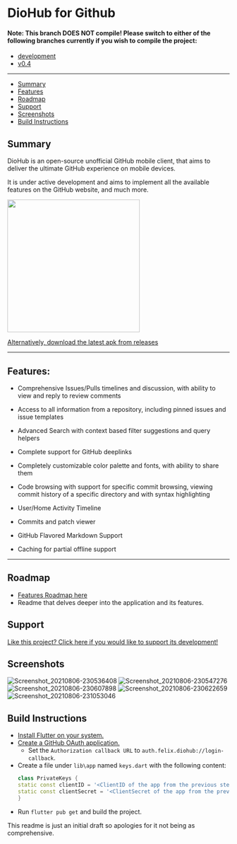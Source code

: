 # DioHub for Github

#### Note: This branch DOES NOT compile! Please switch to either of the following branches currently if you wish to compile the project:
- [development](https://github.com/namanshergill/diohub/tree/development)
- [v0.4](https://github.com/namanshergill/diohub/tree/v0.4)

-----
<!--ts-->
   * [Summary](#summary)
   * [Features](#features)
   * [Roadmap](#roadmap)
   * [Support](#support)
   * [Screenshots](#screenshots)
   * [Build Instructions](#build-instructions)
<!--te-->

## Summary

DioHub is an open-source unofficial GitHub mobile client, that aims to deliver the ultimate GitHub experience on mobile devices.

It is under active development and aims to implement all the available features on the GitHub website, and much more.

<a href="https://play.google.com/store/apps/details?id=com.felix.diohub"><img src="https://user-images.githubusercontent.com/33877135/129138668-8d48aaf5-c844-4e38-bb9b-78df12af8ea9.png" width="300"></a>

[Alternatively, download the latest apk from releases](https://github.com/NamanShergill/diohub/releases)

---

## Features:

- Comprehensive Issues/Pulls timelines and discussion, with ability to view and reply to review comments

- Access to all information from a repository, including pinned issues and issue templates

- Advanced Search with context based filter suggestions and query helpers

- Complete support for GitHub deeplinks

- Completely customizable color palette and fonts, with ability to share them

- Code browsing with support for specific commit browsing, viewing commit history of a specific directory and with syntax highlighting

- User/Home Activity Timeline

- Commits and patch viewer

- GitHub Flavored Markdown Support

- Caching for partial offline support

---

## Roadmap
- [Features Roadmap here](https://github.com/NamanShergill/diohub/issues/41)
- Readme that delves deeper into the application and its features.

## Support

[Like this project? Click here if you would like to support its development!](https://www.buymeacoffee.com/byefelixia)

## Screenshots
![Screenshot_20210806-230536408](https://user-images.githubusercontent.com/33877135/129139265-79be2054-e146-4198-b548-3a42f7e07967.jpg)
![Screenshot_20210806-230547276](https://user-images.githubusercontent.com/33877135/129139267-8473fda5-a780-47a2-b875-99426f429829.jpg)
![Screenshot_20210806-230607898](https://user-images.githubusercontent.com/33877135/129139268-5498be91-d845-4ad7-b5ba-e97fb976e5c6.jpg)
![Screenshot_20210806-230622659](https://user-images.githubusercontent.com/33877135/129139269-2e658867-549d-4bd2-8b12-ffbeeda6d680.jpg)
![Screenshot_20210806-231053046](https://user-images.githubusercontent.com/33877135/129139271-6505e352-ad9d-49be-aeaf-c168f9b4f435.jpg)

## Build Instructions

- [Install Flutter on your system.](https://flutter.dev/docs/get-started/install)
- [Create a GitHub OAuth application.](https://docs.github.com/en/developers/apps/building-oauth-apps/creating-an-oauth-app)
  - Set the `Authorization callback URL` to `auth.felix.diohub://login-callback`.
- Create a file under `lib\app` named `keys.dart` with the following content:
    ```dart
  class PrivateKeys {
  static const clientID = '<ClientID of the app from the previous step>';
  static const clientSecret = '<ClientSecret of the app from the previous step>';
  }
  ```
- Run `flutter pub get` and build the project.

This readme is just an initial draft so apologies for it not being as comprehensive.
